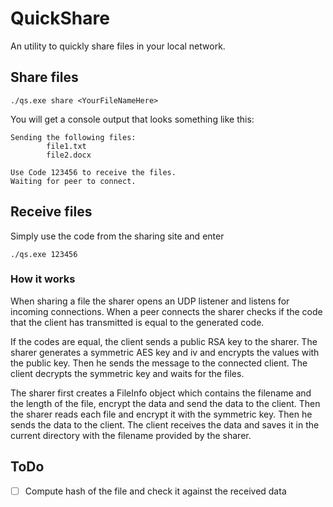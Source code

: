 # QuickShare

An utility to quickly share files in your local network.

## Share files

`./qs.exe share <YourFileNameHere>`

You will get a console output that looks something like this:

```
Sending the following files:
        file1.txt
        file2.docx

Use Code 123456 to receive the files.
Waiting for peer to connect.
```

## Receive files

Simply use the code from the sharing site and enter

`./qs.exe 123456`

### How it works

When sharing a file the sharer opens an UDP listener and listens for incoming connections.
When a peer connects the sharer checks if the code that the client has transmitted is equal to the generated code.

If the codes are equal, the client sends a public RSA key to the sharer. The sharer generates a symmetric AES key and iv and encrypts the values with the public key. Then he sends the message to the connected client. The client decrypts the symmetric key and waits for the files.

The sharer first creates a FileInfo object which contains the filename and the length of the file, encrypt the data and send the data to the client. Then the sharer reads each file and encrypt it with the symmetric key. Then he sends the data to the client. The client receives the data and saves it in the current directory with the filename provided by the sharer.

## ToDo
- [ ] Compute hash of the file and check it against the received data
